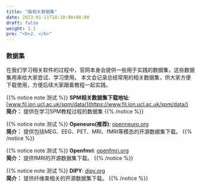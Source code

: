 ```yaml
---
title: "脑相关数据集"
date: 2023-01-11T18:10:08+08:00
draft: false
weight: 2.1
pre: "<b>2. </b>"
---
```


### 数据集

在我们学习相关软件的过程中，官网本身会提供一些用于实践的数据集，这些数据集用来给大家尝试、学习使用。
本文会记录总结常用的相关数据集，供大家方便下载使用，方便后续大家跟着教程一起实践。

{{% notice note 测试 %}}
**SPM相关数据集下载地址**: [www.fil.ion.ucl.ac.uk/spm/data/](https://www.fil.ion.ucl.ac.uk/spm/data/)  
**简介：**  提供在学习SPM教程过程的数据集
{{% /notice %}}



{{% notice note 测试 %}}
**Openeuro(推荐)**: [openneuro.org](https://openneuro.org/)  
**简介：** 提供包括MEG、EEG、PET、MRI、fMRI等模态的开源数据集下载。
{{% /notice %}}


{{% notice note 测试 %}}
**Openfmri**: [openfmri.org](https://openfmri.org/)  
**简介：** 提供fMRI的开源数据集下载。
{{% /notice %}}


{{% notice note 测试 %}}
**DIPY**: [dipy.org](https://dipy.org/documentation/1.5.0/data/#data)  
**简介：** 提供纤维束相关的开源数据集下载。
{{% /notice %}}








